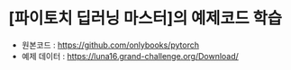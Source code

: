 # [파이토치 딥러닝 마스터]의 예제코드 학습
* 원본코드 : https://github.com/onlybooks/pytorch
* 예제 데이터 : https://luna16.grand-challenge.org/Download/

